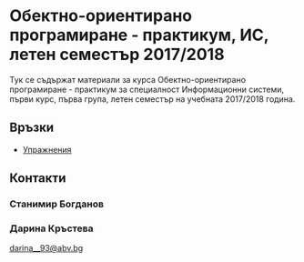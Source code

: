 # Обектно-ориентирано програмиране - практикум, ИС, летен семестър 2017/2018

Тук се съдържат материали за курса Обектно-ориентирано програмиране - практикум за специалност
Информационни системи, първи курс, първа група, летен семестър на учебната 2017/2018 година.

## Връзки

* [Упражнения](Exercises)

## Контакти

### Станимир Богданов


### Дарина Кръстева

darina__93@abv.bg
